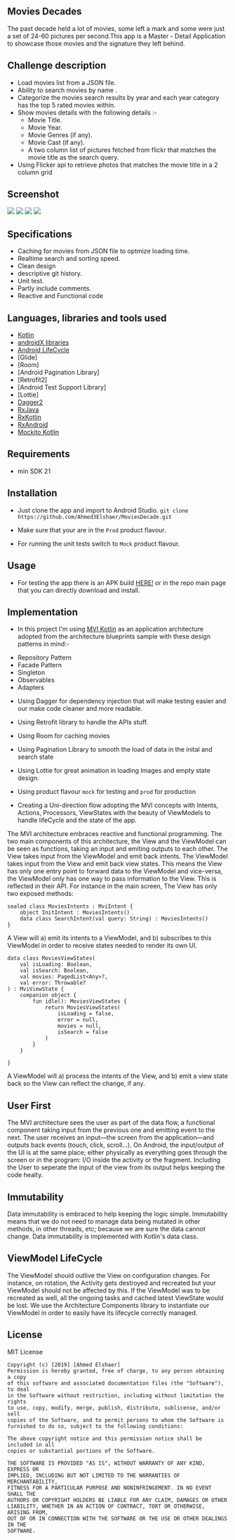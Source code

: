## Movies Decades

The past decade held a lot of movies, some left a mark and some were just a set of 24-60 pictures per second.This app is a Master - Detail Application​ to showcase those movies and the signature they left behind.

## Challenge description
- Load movies list from a JSON file.
- Ability to search movies by name .
- Categorize the movies search results by year and each year category has the top 5 rated movies within.
- Show movies details with the following details :-
    - Movie Title.
    - Movie Year.
    - Movie Genres (if any).
    - Movie Cast (if any).
    - A two column list of pictures fetched from flickr that matches the movie title as the search
      query.
- Using Flicker api to retrieve photos that matches the movie title in a 2 column grid 

## Screenshot
<img src="https://github.com/Ahmed3Elshaer/MoviesDecade/blob/master/art/1.png"></a>
<img src="https://github.com/Ahmed3Elshaer/MoviesDecade/blob/master/art/2.png"></a>
<img src="https://github.com/Ahmed3Elshaer/MoviesDecade/blob/master/art/3.png"></a>
<img src="https://github.com/Ahmed3Elshaer/MoviesDecade/blob/master/art/4.png"></a>

## Specifications

- Caching for movies from JSON file to optmize loading time.
- Realtime search and sorting speed.
- Clean design
- descriptive git history.
- Unit test.
- Partly include comments.
- Reactive and Functional code

## Languages, libraries and tools used

 * [Kotlin](https://kotlinlang.org/)
 * [androidX libraries](https://developer.android.com/jetpack/androidx)
 * [Android LifeCycle](https://developer.android.com/topic/libraries/architecture)
 * [Glide]
 * [Room]
 * [Android Pagination Library]
 * [Retrofit2]
 * [Android Test Support Library]
 * [Lottie]
 * [Dagger2](https://github.com/google/dagger)
 * [RxJava](https://github.com/ReactiveX/RxJava)
 * [RxKotlin](https://github.com/ReactiveX/RxKotlin)
 * [RxAndroid](https://github.com/ReactiveX/RxAndroid)
 * [Mockito Kotlin](https://github.com/nhaarman/mockito-kotlin/)
 
 
## Requirements
- min SDK 21

## Installation

- Just clone the app and import to Android Studio.
``git clone https://github.com/Ahmed3Elshaer/MoviesDecade.git``

- Make sure that your are in the ``Prod`` product flavour.

- For running the unit tests switch to ``Mock`` product flavour.

## Usage

- For testing the app there is an APK build [HERE!](https://github.com/Ahmed3Elshaer/MoviesDecade/raw/master/app.apk) or in  the repo main page that you can directly download and install.

## Implementation

* In this project I'm using [MVI Kotlin](https://github.com/oldergod/android-architecture)
as an application architecture adopted from the architecture blueprints sample with these design patterns in mind:-
- Repository Pattern
- Facade Pattern
- Singleton
- Observables
- Adapters

* Using Dagger for dependency injection that will make testing easier and our make code 
cleaner and more readable.
* Using Retrofit library to handle the APIs stuff.
* Using Room for caching movies
* Using Pagination Library to smooth the load of data in the inital and search state
* Using Lottie for great animation in loading Images and empty state design.
* Using product flavour ``mock`` for testing and ``prod`` for production

 * Creating a Uni-direction flow adopting the MVI concepts with Intents, Actions, Processors, ViewStates with the beauty of ViewModels to handle lifeCycle and the state of the app.
 
 The MVI architecture embraces reactive and functional programming. The two main components of this architecture, the View and the ViewModel can be seen as functions, taking an input and emiting outputs to each other. The View takes input from the ViewModel and emit back intents. The ViewModel takes input from the View and emit back view states. This means the View has only one entry point to forward data to the ViewModel and vice-versa, the ViewModel only has one way to pass information to the View.
This is reflected in their API. For instance in the main screen, The View has only two exposed methods:
```
sealed class MoviesIntents : MviIntent {
    object InitIntent : MoviesIntents()
    data class SearchIntent(val query: String) : MoviesIntents()
}
```
A View will a) emit its intents to a ViewModel, and b) subscribes to this ViewModel in order to receive states needed to render its own UI.

```
data class MoviesViewStates(
    val isLoading: Boolean,
    val isSearch: Boolean,
    val movies: PagedList<Any>?,
    val error: Throwable?
) : MviViewState {
    companion object {
        fun idle(): MoviesViewStates {
            return MoviesViewStates(
                isLoading = false,
                error = null,
                movies = null,
                isSearch = false
            )
        }
    }

}
```
A ViewModel will a) process the intents of the View, and b) emit a view state back so the View can reflect the change, if any.

## User First 

The MVI architecture sees the user as part of the data flow, a functional component taking input from the previous one and emitting event to the next. The user receives an input―the screen from the application―and outputs back events (touch, click, scroll...). On Android, the input/output of the UI is at the same place; either physically as everything goes through the screen or in the program: I/O inside the activity or the fragment. Including the User to seperate the input of the view from its output helps keeping the code healty.


## Immutability
Data immutability is embraced to help keeping the logic simple. Immutability means that we do not need to manage data being mutated in other methods, in other threads, etc; because we are sure the data cannot change. Data immutability is implemented with Kotlin's data class.

## ViewModel LifeCycle
The ViewModel should outlive the View on configuration changes. For instance, on rotation, the Activity gets destroyed and recreated but your ViewModel should not be affected by this. If the ViewModel was to be recreated as well, all the ongoing tasks and cached latest ViewState would be lost.
We use the Architecture Components library to instantiate our ViewModel in order to easily have its lifecycle correctly managed.


## License
MIT License
```
Copyright (c) [2019] [Ahmed Elshaer]
Permission is hereby granted, free of charge, to any person obtaining a copy
of this software and associated documentation files (the "Software"), to deal
in the Software without restriction, including without limitation the rights
to use, copy, modify, merge, publish, distribute, sublicense, and/or sell
copies of the Software, and to permit persons to whom the Software is
furnished to do so, subject to the following conditions:

The above copyright notice and this permission notice shall be included in all
copies or substantial portions of the Software.

THE SOFTWARE IS PROVIDED "AS IS", WITHOUT WARRANTY OF ANY KIND, EXPRESS OR
IMPLIED, INCLUDING BUT NOT LIMITED TO THE WARRANTIES OF MERCHANTABILITY,
FITNESS FOR A PARTICULAR PURPOSE AND NONINFRINGEMENT. IN NO EVENT SHALL THE
AUTHORS OR COPYRIGHT HOLDERS BE LIABLE FOR ANY CLAIM, DAMAGES OR OTHER
LIABILITY, WHETHER IN AN ACTION OF CONTRACT, TORT OR OTHERWISE, ARISING FROM,
OUT OF OR IN CONNECTION WITH THE SOFTWARE OR THE USE OR OTHER DEALINGS IN THE
SOFTWARE.
```

